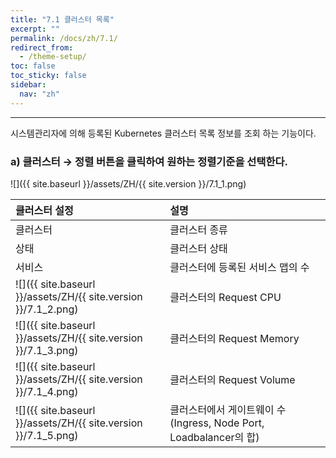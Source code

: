 ```yaml
---
title: "7.1 클러스터 목록"
excerpt: ""
permalink: /docs/zh/7.1/
redirect_from:
  - /theme-setup/
toc: false
toc_sticky: false
sidebar:
  nav: "zh"
---
```


---
시스템관리자에 의해 등록된 Kubernetes 클러스터 목록 정보를 조회 하는 기능이다.

### a\) 클러스터 → 정렬 버튼을 클릭하여 원하는 정렬기준을 선택한다.
![]({{ site.baseurl }}/assets/ZH/{{ site.version }}/7.1_1.png)

| **클러스터 설정** | **설명**                       |
| :---------- | :--------------------------- |
| 클러스터        | 클러스터 종류                      |
| 상태          | 클러스터 상태                |
| 서비스         | 클러스터에 등록된 서비스 맵의 수    |
| ![]({{ site.baseurl }}/assets/ZH/{{ site.version }}/7.1_2.png)         | 클러스터의 Request CPU  |
| ![]({{ site.baseurl }}/assets/ZH/{{ site.version }}/7.1_3.png)      | 클러스터의 Request Memory |
| ![]({{ site.baseurl }}/assets/ZH/{{ site.version }}/7.1_4.png)        | 클러스터의 Request Volume  |
| ![]({{ site.baseurl }}/assets/ZH/{{ site.version }}/7.1_5.png)        | 클러스터에서 게이트웨이 수(Ingress, Node Port, Loadbalancer의 합)  |
